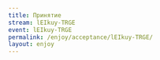 ```yaml
---
title: Принятие
stream: lEIkuy-TRGE
event: lEIkuy-TRGE
permalink: /enjoy/acceptance/lEIkuy-TRGE/
layout: enjoy
---
```

